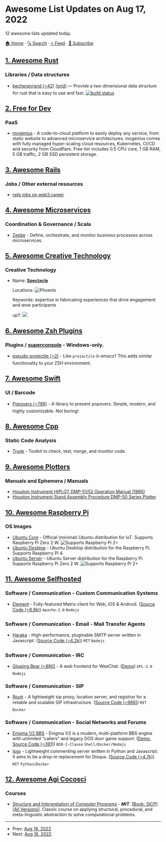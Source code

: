 # Awesome List Updates on Aug 17, 2022

12 awesome lists updated today.

[🏠 Home](/README.md) · [🔍 Search](https://test.trackawesomelist.com/search/) · [🔥 Feed](https://test.trackawesomelist.com/feed.xml) · [📮 Subscribe](https://trackawesomelist.us17.list-manage.com/subscribe?u=d2f0117aa829c83a63ec63c2f&id=36a103854c)



## [1. Awesome Rust](/content/rust-unofficial/awesome-rust/README.md)

### Libraries / Data structures

*   [becheran/grid (⭐42)](https://github.com/becheran/grid) \[[grid](https://crates.io/crates/grid)] —  Provide a two dimensional data structure for rust that is easy to use and fast. [![build status](https://github.com/becheran/grid/actions/workflows/rust.yml/badge.svg)](https://github.com/becheran/grid/actions)

## [2. Free for Dev](/content/ripienaar/free-for-dev/README.md)

### PaaS

*   [mogenius](https://mogenius.com/) - A code-to-cloud platform to easily deploy any service, from static website to advanced microservice architectures. mogenius comes with fully managed hyper-scaling cloud resources, Kubernetes, CI/CD and security from Cloudflare. Free tier includes 0.5 CPU core, 1 GB RAM, 5 GB traffic, 2 GB SSD persistent storage.

## [3. Awesome Rails](/content/gramantin/awesome-rails/README.md)

### Jobs / Other external resources

*   [rails jobs on web3.career](https://web3.career/ruby-jobs)

## [4. Awesome Microservices](/content/mfornos/awesome-microservices/README.md)

### Coordination & Governance / Scala

*   [Zeebe](https://camunda.com/platform/zeebe/) - Define, orchestrate, and monitor business processes across microservices.

## [5. Awesome Creative Technology](/content/j0hnm4r5/awesome-creative-technology/README.md)

### Creative Technology

- Name: [**Spectacle**](https://spectacle.works/)

  Locations: ![Phoenix](https://img.shields.io/badge/-Phoenix-lightgrey?style=flat)

  Keywords: expertise in fabricating experiences that drive engagement and wow participants

  up?: ![](https://img.shields.io/website?down_color=%2300000000\&down_message=%E2%9D%8C\&label=%20\&style=flat-square\&up_color=%2300000000\&up_message=%F0%9F%8C%90\&url=https%3A%2F%2Fspectacle.works%2F)



## [6. Awesome Zsh Plugins](/content/unixorn/awesome-zsh-plugins/README.md)

### Plugins / [superconsole](https://github.com/alexchmykhalo/superconsole)   \- Windows-only.

*   [pseudo-projectile (⭐2)](https://github.com/git-girl/pseudo-projectile-plugin/) - Like `projectile` in emacs? This adds similar functionality to your ZSH environment.

## [7. Awesome Swift](/content/matteocrippa/awesome-swift/README.md)

### UI / Barcode

*   [Popovers (⭐796)](https://github.com/aheze/Popovers) - A library to present popovers. Simple, modern, and highly customizable. Not boring!

## [8. Awesome Cpp](/content/fffaraz/awesome-cpp/README.md)

### Static Code Analysis

*   [Trunk](https://trunk.io) - Toolkit to check, test, merge, and monitor code.

## [9. Awesome Plotters](/content/beardicus/awesome-plotters/README.md)

### Manuals and Ephemera / Manuals

*   [Houston Instrument HIPLOT DMP-51/52 Operation Manual (1985)](https://archive.org/details/hi-dmp-51-52-operation-manual)
*   [Houston Instrument Stand Assembly Procedure DMP-50 Series Plotter](https://archive.org/details/hi-stand-assembly-procedure-dmp-50-series-plotter)

## [10. Awesome Raspberry Pi](/content/thibmaek/awesome-raspberry-pi/README.md)

### OS Images

*   [Ubuntu Core](https://ubuntu.com/download/raspberry-pi-core) - Official (minimal) Ubuntu distribution for IoT. Supports Raspberry Pi Zero 2 W. ![Supports Raspberry Pi 2+](https://github.com/thibmaek/awesome-raspberry-pi/raw/master/media/badges/rpi-2+.png)
*   [Ubuntu Desktop](https://ubuntu.com/raspberry-pi/desktop) - Ubuntu Desktop distribution for the Raspberry Pi. Supports Raspberry Pi 4.
*   [Ubuntu Server](https://ubuntu.com/raspberry-pi/server) - Ubuntu Server distribution for the Raspberry Pi. Supports Raspberry Pi Zero 2 W. ![Supports Raspberry Pi 2+](https://github.com/thibmaek/awesome-raspberry-pi/raw/master/media/badges/rpi-2+.png)

## [11. Awesome Selfhosted](/content/awesome-selfhosted/awesome-selfhosted/README.md)

### Software / Communication - Custom Communication Systems

*   [Element](https://element.io) - Fully-featured Matrix client for Web, iOS & Android. ([Source Code (⭐8.9k)](https://github.com/vector-im/element-web)) `Apache-2.0` `Nodejs`

### Software / Communication - Email - Mail Transfer Agents

*   [Haraka](https://haraka.github.io/) - High-performance, pluginable SMTP server written in Javascript. ([Source Code (⭐4.2k)](https://github.com/haraka/Haraka)) `MIT` `Nodejs`

### Software / Communication - IRC

*   [Glowing Bear (⭐890)](https://github.com/glowing-bear/glowing-bear) - A web frontend for WeeChat. ([Demo](https://www.glowing-bear.org)) `GPL-3.0` `Nodejs`

### Software / Communication - SIP

*   [Routr](https://routr.io) - A lightweight sip proxy, location server, and registrar for a reliable and scalable SIP infrastructure. ([Source Code (⭐966)](https://github.com/fonoster/routr)) `MIT` `Docker`

### Software / Communication - Social Networks and Forums

*   [Enigma 1/2 BBS](https://nuskooler.github.io/enigma-bbs/) - Enigma 1/2 is a modern, multi-platform BBS engine with unlimited "callers" and legacy DOS door game support. ([Demo](https://l33t.codes/xibalba-bbs/), [Source Code (⭐391)](https://github.com/NuSkooler/enigma-bbs)) `BSD-2-Clause` `Shell/Docker/Nodejs`
*   [Isso](https://posativ.org/isso/) - Lightweight commenting server written in Python and Javascript. It aims to be a drop-in replacement for Disqus. ([Source Code (⭐4.7k)](https://github.com/posativ/isso)) `MIT` `Python/Docker`

## [12. Awesome Agi Cocosci](/content/YuzheSHI/awesome-agi-cocosci/README.md)

### Courses

*   [Structure and Interpretation of Computer Programs](https://web.mit.edu/6.001/6.037/) - ***MIT***. \[[Book: SICP](https://web.mit.edu/6.001/6.037/sicp.pdf)]. \[[All Versions](https://scholar.google.com/scholar?cluster=7488066943428166450\&hl=en\&as_sdt=0,5)]. Classic course on applying structural, procedural, and meta-linguistic abstraction to solve computational problems.

---

- Prev: [Aug 18, 2022](/content/2022/08/18/README.md)
- Next: [Aug 16, 2022](/content/2022/08/16/README.md)